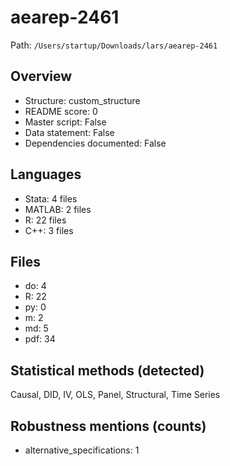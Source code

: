 # aearep-2461

Path: `/Users/startup/Downloads/lars/aearep-2461`

## Overview
- Structure: custom_structure
- README score: 0
- Master script: False
- Data statement: False
- Dependencies documented: False

## Languages
- Stata: 4 files
- MATLAB: 2 files
- R: 22 files
- C++: 3 files

## Files
- do: 4
- R: 22
- py: 0
- m: 2
- md: 5
- pdf: 34

## Statistical methods (detected)
Causal, DID, IV, OLS, Panel, Structural, Time Series

## Robustness mentions (counts)
- alternative_specifications: 1